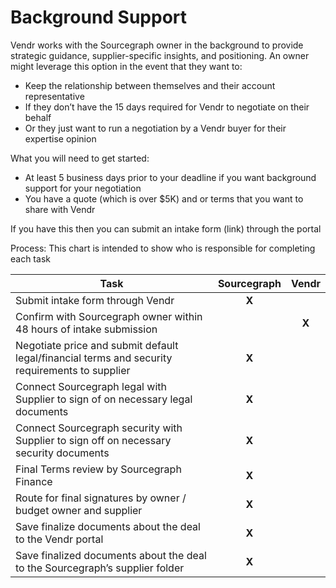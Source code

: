 # Background Support

Vendr works with the Sourcegraph owner in the background to provide strategic guidance, supplier-specific insights, and positioning. An owner might leverage this option in the event that they want to:

- Keep the relationship between themselves and their account representative
- If they don’t have the 15 days required for Vendr to negotiate on their behalf
- Or they just want to run a negotiation by a Vendr buyer for their expertise opinion

What you will need to get started:

- At least 5 business days prior to your deadline if you want background support for your negotiation
- You have a quote (which is over $5K) and or terms that you want to share with Vendr

If you have this then you can submit an intake form (link) through the portal

Process: This chart is intended to show who is responsible for completing each task

| Task                                                                                           | Sourcegraph | Vendr |
| ---------------------------------------------------------------------------------------------- | :---------: | :---: |
| Submit intake form through Vendr                                                               |    **X**    |       |
| Confirm with Sourcegraph owner within 48 hours of intake submission                            |             | **X** |
| Negotiate price and submit default legal/financial terms and security requirements to supplier |    **X**    |       |
| Connect Sourcegraph legal with Supplier to sign of on necessary legal documents                |    **X**    |       |
| Connect Sourcegraph security with Supplier to sign off on necessary security documents         |    **X**    |       |
| Final Terms review by Sourcegraph Finance                                                      |    **X**    |       |
| Route for final signatures by owner / budget owner and supplier                                |    **X**    |       |
| Save finalize documents about the deal to the Vendr portal                                     |    **X**    |       |
| Save finalized documents about the deal to the Sourcegraph’s supplier folder                   |    **X**    |       |
